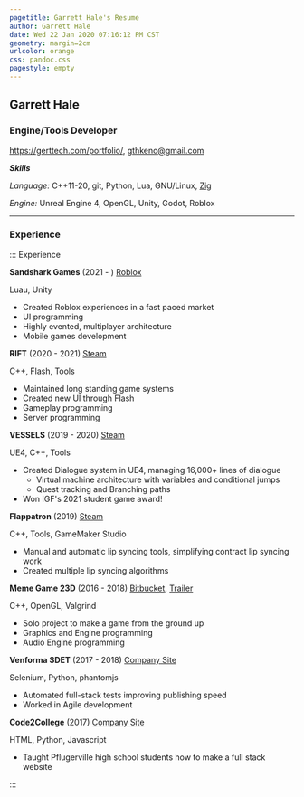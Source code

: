 ```yaml
---
pagetitle: Garrett Hale's Resume
author: Garrett Hale
date: Wed 22 Jan 2020 07:16:12 PM CST
geometry: margin=2cm
urlcolor: orange
css: pandoc.css
pagestyle: empty
---
```


## Garrett Hale

### Engine/Tools Developer

<https://gerttech.com/portfolio/>, <gthkeno@gmail.com>

**_Skills_**

_Language:_ C++11-20, git, Python, Lua, GNU/Linux, [Zig](https://ziglang.org/)

_Engine:_ Unreal Engine 4, OpenGL, Unity, Godot, Roblox

---

### Experience

::: Experience

**Sandshark Games** (2021 - ) [Roblox](https://www.roblox.com/groups/5747787/Sand-Shark-Games#!/about)

Luau, Unity

- Created Roblox experiences in a fast paced market
- UI programming
- Highly evented, multiplayer architecture
- Mobile games development

**RIFT** (2020 - 2021) [Steam](https://store.steampowered.com/app/39120/RIFT/)

C++, Flash, Tools

- Maintained long standing game systems
- Created new UI through Flash
- Gameplay programming
- Server programming

**VESSELS** (2019 - 2020) [Steam](https://store.steampowered.com/app/1371330/Vessels/)

UE4, C++, Tools

- Created Dialogue system in UE4, managing 16,000+ lines of dialogue
  - Virtual machine architecture with variables and conditional jumps
  - Quest tracking and Branching paths
- Won IGF's 2021 student game award!

**Flappatron** (2019) [Steam](https://store.steampowered.com/app/1009750/Flappatron/)

C++, Tools, GameMaker Studio

- Manual and automatic lip syncing tools, simplifying contract lip syncing work
- Created multiple lip syncing algorithms

**Meme Game 23D** (2016 - 2018) [Bitbucket](https://bitbucket.org/Gertkeno/meme-game-23d),
[Trailer](https://youtu.be/p9rINCeBq4s)

C++, OpenGL, Valgrind

- Solo project to make a game from the ground up
- Graphics and Engine programming
- Audio Engine programming

**Venforma SDET** (2017 - 2018) [Company Site](http://www.venforma.com/)

Selenium, Python, phantomjs

- Automated full-stack tests improving publishing speed
- Worked in Agile development

**Code2College** (2017) [Company Site](https://code2college.org/)

HTML, Python, Javascript

- Taught Pflugerville high school students how to make a full stack website

:::
